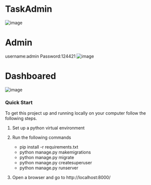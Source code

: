 # TaskAdmin

![image](https://user-images.githubusercontent.com/96526237/166096848-59405d51-7ab3-419d-9ea9-007174e68d7f.png)
# Admin
username:admin
Password:124421
![image](https://user-images.githubusercontent.com/96526237/166096884-5dcbeff2-d1df-4992-bd5e-eaee50da78b5.png)
# Dashboared
![image](https://user-images.githubusercontent.com/96526237/166096966-fbd29ed3-9d9c-4f8d-b391-d3942da63de3.png)

### Quick Start
To get this project up and running locally on your computer follow the following steps.
1. Set up a python virtual environment
2. Run the following commands
    * pip install -r requirements.txt
    * python manage.py makemigrations
    * python manage.py migrate
    * python manage.py createsuperuser
    * python manage.py runserver
   
3. Open a browser and go to http://localhost:8000/


